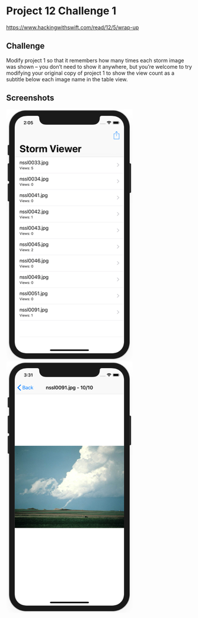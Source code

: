 # Project 12 Challenge 1

https://www.hackingwithswift.com/read/12/5/wrap-up

## Challenge

Modify project 1 so that it remembers how many times each storm image was shown – you don’t need to show it anywhere, but you’re welcome to try modifying your original copy of project 1 to show the view count as a subtitle below each image name in the table view.

## Screenshots

![screenshot1](screenshots/screen01.png)
![screenshot2](screenshots/screen02.png)
